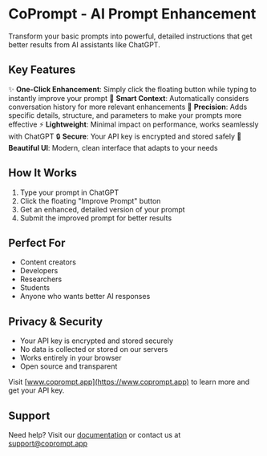 # CoPrompt - AI Prompt Enhancement

Transform your basic prompts into powerful, detailed instructions that get better results from AI assistants like ChatGPT.

## Key Features

✨ **One-Click Enhancement**: Simply click the floating button while typing to instantly improve your prompt
🔄 **Smart Context**: Automatically considers conversation history for more relevant enhancements
🎯 **Precision**: Adds specific details, structure, and parameters to make your prompts more effective
⚡ **Lightweight**: Minimal impact on performance, works seamlessly with ChatGPT
🔒 **Secure**: Your API key is encrypted and stored safely
🎨 **Beautiful UI**: Modern, clean interface that adapts to your needs

## How It Works

1. Type your prompt in ChatGPT
2. Click the floating "Improve Prompt" button
3. Get an enhanced, detailed version of your prompt
4. Submit the improved prompt for better results

## Perfect For

- Content creators
- Developers
- Researchers
- Students
- Anyone who wants better AI responses

## Privacy & Security

- Your API key is encrypted and stored securely
- No data is collected or stored on our servers
- Works entirely in your browser
- Open source and transparent

Visit [www.coprompt.app](https://www.coprompt.app) to learn more and get your API key.

## Support

Need help? Visit our [documentation](https://www.coprompt.app/docs) or contact us at support@coprompt.app
